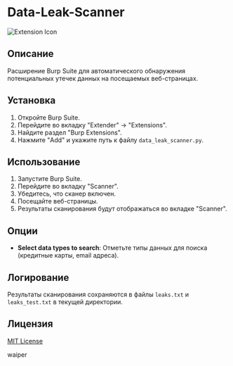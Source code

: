 # Data-Leak-Scanner


![Extension Icon](icon.png)

## Описание

Расширение Burp Suite для автоматического обнаружения потенциальных утечек данных на посещаемых веб-страницах.

## Установка

1. Откройте Burp Suite.
2. Перейдите во вкладку "Extender" -> "Extensions".
3. Найдите раздел "Burp Extensions".
4. Нажмите "Add" и укажите путь к файлу `data_leak_scanner.py`.

## Использование

1. Запустите Burp Suite.
2. Перейдите во вкладку "Scanner".
3. Убедитесь, что сканер включен.
4. Посещайте веб-страницы.
5. Результаты сканирования будут отображаться во вкладке "Scanner".

## Опции

- **Select data types to search**: Отметьте типы данных для поиска (кредитные карты, email адреса).

## Логирование

Результаты сканирования сохраняются в файлы `leaks.txt` и `leaks_test.txt` в текущей директории.

## Лицензия

[MIT License](LICENSE)

waiper
